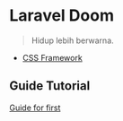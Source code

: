 # Laravel Doom

> Hidup lebih berwarna.

- [CSS Framework](css-framework/bootstrap.md)

## Guide Tutorial

[Guide for first](guide.md)
